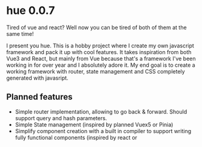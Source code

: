 # hue 0.0.7

Tired of vue and react? Well now you can be tired of both of them at the same time!

I present you hue. This is a hobby project where I create my own javascript framework and pack it up with cool features. It takes inspiration from both Vue3 and React, but mainly from Vue because that's a framework I've been working in for over year and I absolutely adore it. My end goal is to create a working framework with router, state management and CSS completely generated with javasript.

## Planned features

- Simple router implementation, allowing to go back & forward. Should support query and hash parameters.
- Simple State management (inspired by planned Vuex5 or Pinia)
- Simplify component creation with a built in compiler to support writing fully functional components (inspired by react or _<script setup>_)
- CSS in JS per component & global implementation
- Make it actually functional
- Component lifecycle hooks (probably will need compiler for this step)

## Goal
